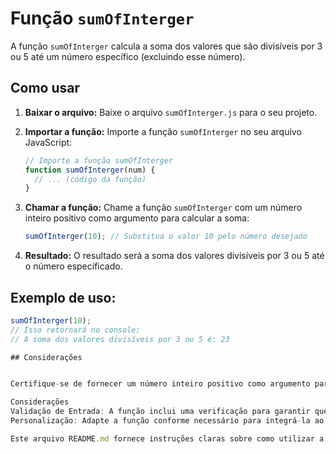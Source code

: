 # Função `sumOfInterger`

A função `sumOfInterger` calcula a soma dos valores que são divisíveis por 3 ou 5 até um número específico (excluindo esse número).

## Como usar

1. **Baixar o arquivo:** Baixe o arquivo `sumOfInterger.js` para o seu projeto.

2. **Importar a função:** Importe a função `sumOfInterger` no seu arquivo JavaScript:

    ```javascript
    // Importe a função sumOfInterger
    function sumOfInterger(num) {
      // ... (código da função)
    }
    ```

3. **Chamar a função:** Chame a função `sumOfInterger` com um número inteiro positivo como argumento para calcular a soma:

    ```javascript
    sumOfInterger(10); // Substitua o valor 10 pelo número desejado
    ```

4. **Resultado:** O resultado será a soma dos valores divisíveis por 3 ou 5 até o número especificado.

## Exemplo de uso:

```javascript
sumOfInterger(10);
// Isso retornará no console:
// A soma dos valores divisíveis por 3 ou 5 é: 23

## Considerações


Certifique-se de fornecer um número inteiro positivo como argumento para a função sumOfInterger. Se o argumento não for um número inteiro positivo, a função exibirá uma mensagem indicando que é necessário fornecer um número válido.

Considerações
Validação de Entrada: A função inclui uma verificação para garantir que o número fornecido seja um inteiro positivo. Caso contrário, mostrará uma mensagem de erro.
Personalização: Adapte a função conforme necessário para integrá-la ao seu código ou projeto específico.

Este arquivo README.md fornece instruções claras sobre como utilizar a função sumOfInterger em um projeto JavaScript. Você pode ajustá-lo e expandi-lo conforme necessário para o contexto do seu próprio projeto.
